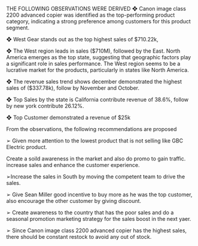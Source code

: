THE FOLLOWING OBSERVATIONS WERE DERIVED
❖ Canon image class 2200 advanced copier was identified as the top-performing product category,
indicating a strong preference among customers for this product segment.

❖ West Gear stands out as the top highest sales of $710.22k,

❖ The West region leads in sales ($710M), followed by the East. North America
emerges as the top state, suggesting that geographic factors play a significant role in
sales performance. The West region seems to be a lucrative market for the
products, particularly in states like North America.

❖ The revenue sales trend shows december demonstrated the highest sales of ($337.78k), follow by November and October.

❖ Top Sales by the state is California contribute revenue of 38.6%, follow by new york contribute 26.12%.

❖ Top Customer demonstrated a revenue of $25k

 

From the observations, the following recommendations are proposed

➢ Given more attention to the lowest product that is not selling like GBC Electric product.

Create a soild awareness in the market and also do promo to gain traffic.
increase sales and enhance the customer experience.

➢Increase the sales in South by moving the competent team to drive the sales.

➢ Give Sean Miller good incentive to buy more as he was the top customer, also encourage the other customer by giving discount.

➢ Create awareness to the country that has the poor sales and do a seasonal promotion marketing strategy for the sales boost in the next yaer.

➢ Since Canon image class 2200 advanced copier has the highest sales, there should be constant restock to avoid any out of stock.
